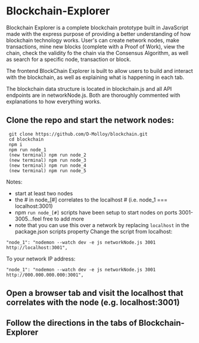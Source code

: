 # Blockchain-Explorer
Blockchain Explorer is a complete blockchain prototype built in JavaScript made with the express purpose of providing a better understanding of how blockchain technology works.  User's can create network nodes, make transactions, mine new blocks (complete with a Proof of Work), view the chain, check the validity fo the chain via the Consensus Algorithm, as well as search for a specific node, transaction or block.

The frontend BlockChain Explorer is built to allow users to build and interact with the blockchain, as well as explaining what is happening in each tab.

The blockchain data structure is located in blockchain.js and all API endpoints are in networkNode.js.  Both are thoroughly commented with explanations to how everything works. 


## Clone the repo and start the network nodes:
```
 git clone https://github.com/D-Molloy/blockchain.git
 cd blockchain
 npm i
 npm run node_1
 (new terminal) npm run node_2
 (new terminal) npm run node_3
 (new terminal) npm run node_4
 (new terminal) npm run node_5 
```
Notes:
* start at least two nodes 
* the # in node_[#] correlates to the localhost # (i.e. node_1 === localhost:3001)
* npm `run node_[#]` scripts have been setup to start nodes on ports 3001-3005...feel free to add more
* note that you can use this over a network by replacing `localhost` in the package.json scripts property
Change the script from localhost:
```
"node_1": "nodemon --watch dev -e js networkNode.js 3001 http://localhost:3001",
```
To your network IP address:
```
"node_1": "nodemon --watch dev -e js networkNode.js 3001 http://000.000.000.000:3001",
```

## Open a browser tab and visit the localhost that correlates with the node (e.g. localhost:3001)

## Follow the directions in the tabs of Blockchain-Explorer

